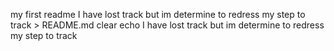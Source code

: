 my first readme
I have lost track but im determine to redress my step to track > README.md
clear
echo I have lost track but im determine to redress my step to track
